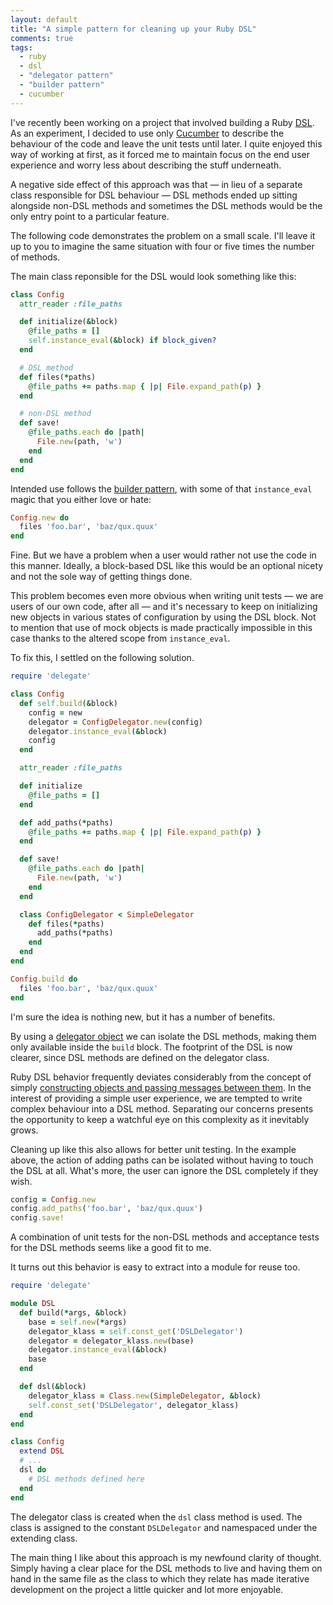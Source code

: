 ```yaml
---
layout: default
title: "A simple pattern for cleaning up your Ruby DSL"
comments: true
tags:
  - ruby
  - dsl
  - "delegator pattern"
  - "builder pattern"
  - cucumber
---
```


I've recently been working on a project that involved building a Ruby [DSL][dsl]. As an experiment, I decided to use only [Cucumber][cuc] to describe the behaviour of the code and leave the unit tests until later. I quite enjoyed this way of
working at first, as it forced me to maintain focus on the end user experience and worry less about describing the stuff underneath.

A negative side effect of this approach was that &#8212; in lieu of a separate
class responsible for DSL behaviour &#8212; DSL methods ended up sitting alongside non-DSL methods and sometimes the DSL methods would be the only entry point to a particular feature.

The following code demonstrates the problem on a small scale. I'll leave it up to you to imagine the same situation with four or five times the number of methods.

The main class reponsible for the DSL would look something like this:

```ruby
class Config
  attr_reader :file_paths

  def initialize(&block)
    @file_paths = []
    self.instance_eval(&block) if block_given?
  end

  # DSL method
  def files(*paths)
    @file_paths += paths.map { |p| File.expand_path(p) }
  end

  # non-DSL method
  def save!
    @file_paths.each do |path|
      File.new(path, 'w')
    end
  end
end
```

Intended use follows the [builder pattern][bui], with some of that `instance_eval` magic that you either love or hate:

```ruby
Config.new do
  files 'foo.bar', 'baz/qux.quux'
end
```

Fine. But we have a problem when a user would rather not use the code in this manner. Ideally, a block-based DSL like this would be an optional nicety and not the sole way of getting things done.

This problem becomes even more obvious when writing unit tests &#8212; we are users of our own code, after all &#8212; and it's necessary to keep on initializing new objects in various states of configuration by using the DSL block. Not to mention that use of mock objects is made practically impossible in this case thanks to the altered scope from `instance_eval`.

To fix this, I settled on the following solution.

```ruby
require 'delegate'

class Config
  def self.build(&block)
    config = new
    delegator = ConfigDelegator.new(config)
    delegator.instance_eval(&block)
    config
  end

  attr_reader :file_paths

  def initialize
    @file_paths = []
  end

  def add_paths(*paths)
    @file_paths += paths.map { |p| File.expand_path(p) }
  end

  def save!
    @file_paths.each do |path|
      File.new(path, 'w')
    end
  end

  class ConfigDelegator < SimpleDelegator
    def files(*paths)
      add_paths(*paths)
    end
  end
end
```

```ruby
Config.build do
  files 'foo.bar', 'baz/qux.quux'
end
```

I'm sure the idea is nothing new, but it has a number of benefits.

By using a [delegator object][del] we can isolate the DSL methods, making them only available inside the `build` block. The footprint of the DSL is now clearer, since DSL methods are defined on the delegator class.

Ruby DSL behavior frequently deviates considerably from the concept of simply [constructing objects and passing messages between them][kay]. In the interest of providing a simple user experience, we are tempted to write complex behaviour into a DSL method. Separating our concerns presents the opportunity to keep a watchful eye on this complexity as it inevitably grows.

Cleaning up like this also allows for better unit testing. In the example above, the action of adding paths can be isolated without having to touch the DSL at all. What's more, the user can ignore the DSL completely if they wish.

```ruby
config = Config.new
config.add_paths('foo.bar', 'baz/qux.quux')
config.save!
```

A combination of unit tests for the non-DSL methods and acceptance tests for the DSL methods seems like a good fit to me.

It turns out this behavior is easy to extract into a module for reuse too.

```ruby
require 'delegate'

module DSL
  def build(*args, &block)
    base = self.new(*args)
    delegator_klass = self.const_get('DSLDelegator')
    delegator = delegator_klass.new(base)
    delegator.instance_eval(&block)
    base
  end

  def dsl(&block)
    delegator_klass = Class.new(SimpleDelegator, &block)
    self.const_set('DSLDelegator', delegator_klass)
  end
end
```

```ruby
class Config
  extend DSL
  # ...
  dsl do
    # DSL methods defined here
  end
end
```

The delegator class is created when the `dsl` class method is used. The class is assigned to the constant `DSLDelegator` and namespaced under the extending class.

The main thing I like about this approach is my newfound clarity of thought. Simply having a clear place for the DSL methods to live and having them on hand in the same file as the class to which they relate has made iterative development on the project a little quicker and lot more enjoyable.

[dsl]: http://en.wikipedia.org/wiki/Domain-specific_language
[bui]: http://en.wikipedia.org/wiki/Builder_pattern
[cuc]: http://cukes.info
[del]: http://www.ruby-doc.org/stdlib-2.0.0/libdoc/delegate/rdoc/Delegator.html
[kay]: http://www.purl.org/stefan_ram/pub/doc_kay_oop_en
